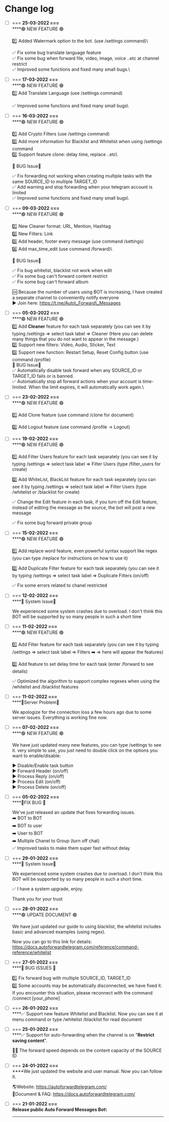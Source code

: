 # Change log

*   [ ] \=== **25-03-2022 ===**\
    ****🟢 NEW FEATURE 🟢

    1️⃣ Added Watermark option to the bot. (use /settings command)\


    ✅ Fix some bug translate language feature \
    ✅ Fix some bug when forward file, video, image, voice ..etc at channel restrict \
    ✅ Improved some functions and fixed many small bugs.\

* [ ] \=== **17-03-2022 ===**\
  ****🟢 NEW FEATURE 🟢\
  1️⃣ Add Translate Language (use /settings command) \
  \
  ✅ Improved some functions and fixed many small bugs\

*   [ ] \=== **16-03-2022 ===**\
    ****🟢 NEW FEATURE 🟢

    1️⃣ Add Crypto Filters (use /settings command) \
    2️⃣ Add more information for Blacklist and Whitelist when using /settings command \
    3️⃣ Support feature clone: delay time, replace ..etc\


    🛑 BUG Issue🛑

    ✅ Fix forwarding not working when creating multiple tasks with the same SOURCE\_ID to multiple TARGET\_ID \
    ✅ Add warning and stop forwarding when your telegram account is limited \
    ✅ Improved some functions and fixed many small bugs\

*   [ ] \=== **09-03-2022 ===**\
    ****🟢 NEW FEATURE 🟢

    1️⃣ New Cleaner format: URL, Mention, Hashtag \
    2️⃣ New Filters: Link \
    3️⃣ Add header, footer every message (use command /settings) \
    4️⃣ Add max\_time\_edit (use command /forward)\


    🛑 BUG Issue🛑

    ✅ Fix bug whitelist, blacklist not work when edit \
    ✅ Fix some bug can't forward content restrict \
    ✅ Fix some bug can't forward album

    🆘 Because the number of users using BOT is increasing, I have created a separate channel to conveniently notify everyone \
    ▶️ Join here: https://t.me/Auto\_Forward\_Messages
* [ ] \=== **05-03-2022 ===**\
  ****🟢 NEW FEATURE 🟢\
  1️⃣ Add **Cleaner** feature for each task separately (you can see it by typing /settings => select task label => Cleaner (Here you can delete many things that you do not want to appear in the message.)\
  2️⃣ Support new filters: Video, Audio, Sticker, Text\
  3️⃣ Support new function: Restart Setup, Reset Config button (use command /profile)\
  🛑 BUG Issue🛑\
  ✅ Automatically disable task forward when any SOURCE\_ID or TARGET\_ID fails or is banned.\
  ✅ Automatically stop all forward actions when your account is time-limited. When the limit expires, it will automatically work again.\

*   [ ] \=== **23-02-2022 ===**\
    ****🟢 NEW FEATURE 🟢

    1️⃣ Add Clone feature (use command /clone for document)

    2️⃣ Add Logout feature (use command /profile -> Logout)
*   [ ] \=== **19-02-2022 ===**\
    ****🟢 NEW FEATURE 🟢

    1️⃣ Add Filter Users feature for each task separately (you can see it by typing /settings => select task label => Filter Users (type /filter\_users for create)

    2️⃣ Add WhiteList, BlackList feature for each task separately (you can see it by typing /settings => select task label => Filter Users (type /whitelist or /blacklist for create)

    ✅ Change the Edit feature in each task, if you turn off the Edit feature, instead of editing the message as the source, the bot will post a new message

    ✅ Fix some bug forward private group
*   [ ] \=== **15-02-2022 ===**\
    ****🟢 NEW FEATURE 🟢

    1️⃣ Add replace word feature, even powerful syntax support like regex (you can type /replace for instructions on how to use it)

    2️⃣ Add Duplicate Filter feature for each task separately (you can see it by typing /settings => select task label => Duplicate Filters (on/off)

    ✅ Fix some errors related to chanel restricted
*   [ ] \=== **12-02-2022 ===**\
    ****🛑 System Issue🛑

    We experienced some system crashes due to overload. I don't think this BOT will be supported by so many people in such a short time
*   [ ] \=== **11-02-2022 ===**\
    ****🟢 NEW FEATURE 🟢

    1️⃣ Add Filter feature for each task separately (you can see it by typing /settings => select task label => Filters ➡️ => here will appear the features)

    2️⃣ Add feature to set delay time for each task (enter /forward to see details)

    ✅ Optimized the algorithm to support complex regexes when using the /whitelist and /blacklist features
*   [ ] \=== **11-02-2022 ===**\
    ****🛑Server Problem🛑

    We apologize for the connection loss a few hours ago due to some server issues. Everything is working fine now.
*   [ ] \=== **07-02-2022 ===**\
    ****🟢 NEW FEATURE 🟢

    We have just updated many new features, you can type /settings to see it. very simple to use, you just need to double click on the options you want to enable/disable:

    ▶️ Disable/Enable task button \
    ▶️ Forward Header (on/off) \
    ▶️ Process Reply (on/off) \
    ▶️ Process Edit (on/off) \
    ▶️ Process Delete (on/off)
*   [ ] \=== **05-02-2022 ===**\
    ****🛑FIX BUG 🛑

    We've just released an update that fixes forwarding issues. \
    ➡️ BOT to BOT \
    ➡️ BOT to user \
    ➡️ User to BOT \
    ➡️ Multiple Chanel to Group (turn off chat) \
    ✅ Improved tasks to make them super fast without delay
*   [ ] \=== **29-01-2022 ===**\
    ****🛑 System Issue🛑

    We experienced some system crashes due to overload. I don't think this BOT will be supported by so many people in such a short time.

    ✅ I have a system upgrade, enjoy.

    Thank you for your trust
*   [ ] \=== **28-01-2022 ===**\
    ****🟢 UPDATE DOCUMENT 🟢

    We have just updated our guide to using blacklist, the whitelist includes basic and advanced examples (using regex).

    Now you can go to this link for details: https://docs.autoforwardtelegram.com/reference/command-reference/whitelist
*   [ ] \=== **27-01-2022 ===**\
    ****🛑 BUG ISSUES 🛑

    1️⃣ Fix forward bug with multiple SOURCE\_ID, TARGET\_ID \
    2️⃣ Some accounts may be automatically disconnected, we have fixed it. \
    If you encounter this situation, please reconnect with the command /connect \[your\_phone]
* [ ] \=== **26-01-2022 ===**\
  ****✅ Support new feature Whitelist and Blacklist. Now you can see it at menu command or type /whitelist /blacklist for read document
*   [ ] \=== **25-01-2022 ===**\
    ****✅ Support for auto-forwarding when the channel is on "**Restrict saving content**".

    👍🏻 The forward speed depends on the content capacity of the SOURCE ID
*   [ ] \=== **24-01-2022 ===**\
    ****We just updated the website and user manual. Now you can follow it.

    🌎Website: https://autoforwardtelegram.com/ \
    📖Document & FAQ: https://docs.autoforwardtelegram.com/
* [ ] \=== **21-01-2022 ===**\
  **Release public Auto Forward Messages Bot**\
  ****

